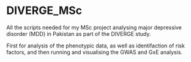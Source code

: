 # DIVERGE_MSc
All the scripts needed for my MSc project analysing major depressive disorder (MDD) in Pakistan as part of the DIVERGE study.

First for analysis of the phenotypic data, as well as identifaction of risk factors, and then running and visualising the GWAS and GxE analysis.
